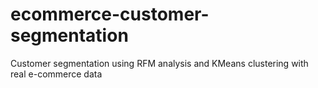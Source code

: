 # ecommerce-customer-segmentation
Customer segmentation using RFM analysis and KMeans clustering with real e-commerce data
